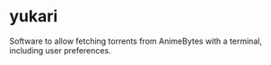 yukari
======

Software to allow fetching torrents from AnimeBytes with a terminal, including user preferences.